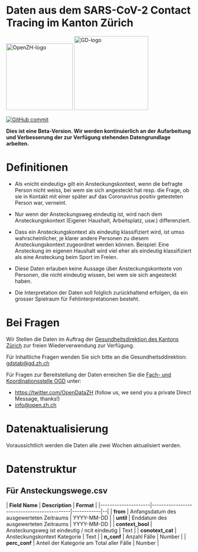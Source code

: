 # Daten aus dem SARS-CoV-2 Contact Tracing im Kanton Zürich

<img src="https://github.com/openZH/covid_19/blob/master/statistisches_amt_kt_zh.png" alt="OpenZH-logo" width="180"/>
<img src="https://github.com/openZH/covid_19/blob/master/gd.png" alt="GD-logo" width="200"/>

[![GitHub commit](https://img.shields.io/github/last-commit/openZH/covid_19)](https://github.com/openZH/covid_19_contact_tracing_ZH/commits/master)

**Dies ist eine Beta-Version. Wir werden kontinuierlich an der Aufarbeitung und Verbesserung der zur Verfügung stehenden Datengrundlage arbeiten.**

# Definitionen
- Als «nicht eindeutig» gilt ein Ansteckungskontext, wenn die befragte Person nicht weiss, bei wem sie sich angesteckt hat resp. die Frage, ob sie in Kontakt mit einer später auf das Coronavirus positiv getesteten Person war, verneint.

- Nur wenn der Ansteckungsweg eindeutig ist, wird nach dem Ansteckungskontext (Eigener Haushalt, Arbeitsplatz, usw.) differenziert. 

- Dass ein Ansteckungskontext als eindeutig klassifiziert wird, ist umso wahrscheinlicher, je klarer andere Personen zu diesem Ansteckungskontext zugeordnet werden können. Beispiel: Eine Ansteckung im eigenen Haushalt wird viel eher als eindeutig klassifiziert als eine Ansteckung beim Sport im Freien.

- Diese Daten erlauben keine Aussage über Ansteckungskontexte von Personen, die nicht eindeutig wissen, bei wem sie sich angesteckt haben.

- Die Interpretation der Daten soll folglich zurückhaltend erfolgen, da ein grosser Spielraum für Fehlinterpretationen besteht.



# Bei Fragen

Wir Stellen die Daten im Auftrag der [Gesundheitsdirektion des Kantons Zürich](https://www.zh.ch/de/gesundheit/coronavirus.html) zur freien Wiederverwendung zur Verfügung. 

Für Inhaltliche Fragen wenden Sie sich bitte an die Gesundheitsddirektion:
gdstab@gd.zh.ch

Für Fragen zur Bereitstellung der Daten erreichen Sie die [Fach- und Koordinationsstelle OGD](https://www.zh.ch/de/politik-staat/opendata.html?keyword=ogd#/home) unter:
- https://twitter.com/OpenDataZH (follow us, we send you a private Direct Message, thanks!)
- info@open.zh.ch

# Datenaktualisierung

Voraussichtlich werden die Daten alle zwei Wochen aktualisiert werden.


# Datenstruktur

## Für Ansteckungswege.csv

| __Field Name__          | __Description__                                | __Format__     |
|---------------------|--------------------------------------------|------------|--|
| __from__              | Anfangsdatum des ausgewerteten Zeitraums | YYYY-MM-DD |
| __until__              | Enddatum des ausgewerteten Zeitraums | YYYY-MM-DD |
| __context_bool__ | Ansteckungsweg ist eindeutig / ncit eindeutig | Text |
| __conotext_cat__     | Ansteckungskontext Kategorie | Text |
| __n_conf__       | Anzahl Fälle | Number |
| __perc_conf__       | Anteil der Kategorie am Total aller Fälle  | Number |
